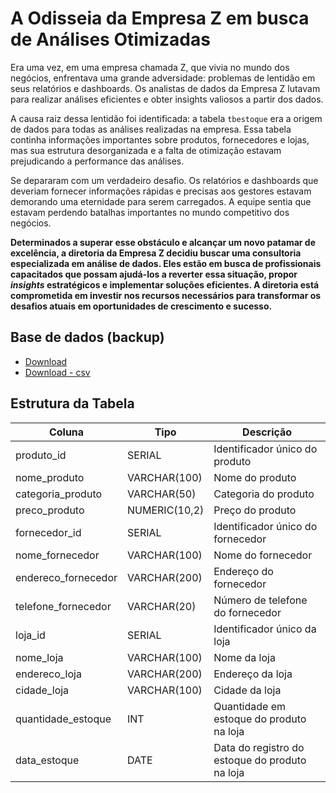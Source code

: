 # A Odisseia da Empresa Z em busca de Análises Otimizadas

Era uma vez, em uma empresa chamada Z, que vivia no mundo dos negócios, enfrentava uma grande adversidade: problemas de lentidão em seus relatórios e dashboards. Os analistas de dados da Empresa Z lutavam para realizar análises eficientes e obter insights valiosos a partir dos dados. 

A causa raiz dessa lentidão foi identificada: a tabela `tbestoque` era a origem de dados para todas as análises realizadas na empresa. Essa tabela continha informações importantes sobre produtos, fornecedores e lojas, mas sua estrutura desorganizada e a falta de otimização estavam prejudicando a performance das análises.

Se depararam com um verdadeiro desafio. Os relatórios e dashboards que deveriam fornecer informações rápidas e precisas aos gestores estavam demorando uma eternidade para serem carregados. A equipe sentia que estavam perdendo batalhas importantes no mundo competitivo dos negócios.

**Determinados a superar esse obstáculo e alcançar um novo patamar de excelência, a diretoria da Empresa Z decidiu buscar uma consultoria especializada em análise de dados. Eles estão em busca de profissionais capacitados que possam ajudá-los a reverter essa situação, propor *insights* estratégicos e implementar soluções eficientes. A diretoria está comprometida em investir nos recursos necessários para transformar os desafios atuais em oportunidades de crescimento e sucesso.**

## Base de dados (backup)
- [Download](https://github.com/aasouzaconsult/business_intelligence/blob/main/Case%20Estudo%20-%20Estoque/bd_estoque.sql)
- [Download - csv]()

## Estrutura da Tabela

| Coluna               | Tipo            | Descrição                                        |
| -------------------- | --------------- | ------------------------------------------------ |
| produto_id           | SERIAL          | Identificador único do produto                   |
| nome_produto         | VARCHAR(100)    | Nome do produto                                  |
| categoria_produto    | VARCHAR(50)     | Categoria do produto                             |
| preco_produto        | NUMERIC(10,2)   | Preço do produto                                 |
| fornecedor_id        | SERIAL          | Identificador único do fornecedor                |
| nome_fornecedor      | VARCHAR(100)    | Nome do fornecedor                               |
| endereco_fornecedor  | VARCHAR(200)    | Endereço do fornecedor                           |
| telefone_fornecedor  | VARCHAR(20)     | Número de telefone do fornecedor                 |
| loja_id              | SERIAL          | Identificador único da loja                      |
| nome_loja            | VARCHAR(100)    | Nome da loja                                     |
| endereco_loja        | VARCHAR(200)    | Endereço da loja                                 |
| cidade_loja          | VARCHAR(100)    | Cidade da loja                                   |
| quantidade_estoque   | INT             | Quantidade em estoque do produto na loja          |
| data_estoque         | DATE            | Data do registro do estoque do produto na loja    |


